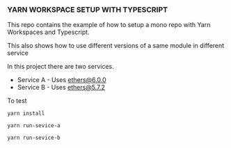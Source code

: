 ### YARN WORKSPACE SETUP WITH TYPESCRIPT

This repo contains the example of how to setup a mono repo with Yarn Workspaces
and Typescript.

This also shows how to use different versions of a same module in different service


In this project there are two services.
  * Service A - Uses ethers@6.0.0
  * Service B - Uses ethers@5.7.2


To test

```
yarn install

yarn run-sevice-a

yarn run-sevice-b

```
